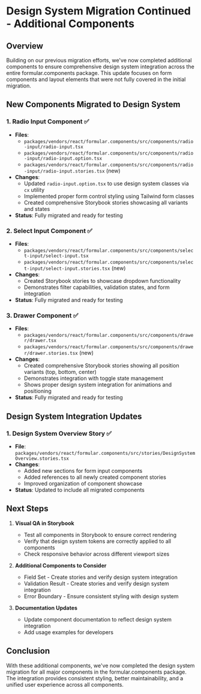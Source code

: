 # Design System Migration Continued - Additional Components

## Overview

Building on our previous migration efforts, we've now completed additional components to ensure comprehensive design system integration across the entire formular.components package. This update focuses on form components and layout elements that were not fully covered in the initial migration.

## New Components Migrated to Design System

### 1. **Radio Input Component** ✅
- **Files**: 
  - `packages/vendors/react/formular.components/src/components/radio-input/radio-input.tsx`
  - `packages/vendors/react/formular.components/src/components/radio-input/radio-input.option.tsx`
  - `packages/vendors/react/formular.components/src/components/radio-input/radio-input.stories.tsx` (new)
- **Changes**:
  - Updated `radio-input.option.tsx` to use design system classes via `cx` utility
  - Implemented proper form control styling using Tailwind form classes
  - Created comprehensive Storybook stories showcasing all variants and states
- **Status**: Fully migrated and ready for testing

### 2. **Select Input Component** ✅
- **Files**:
  - `packages/vendors/react/formular.components/src/components/select-input/select-input.tsx` 
  - `packages/vendors/react/formular.components/src/components/select-input/select-input.stories.tsx` (new)
- **Changes**:
  - Created Storybook stories to showcase dropdown functionality
  - Demonstrates filter capabilities, validation states, and form integration
- **Status**: Fully migrated and ready for testing

### 3. **Drawer Component** ✅
- **Files**:
  - `packages/vendors/react/formular.components/src/components/drawer/drawer.tsx`
  - `packages/vendors/react/formular.components/src/components/drawer/drawer.stories.tsx` (new)
- **Changes**:
  - Created comprehensive Storybook stories showing all position variants (top, bottom, center)
  - Demonstrates integration with toggle state management
  - Shows proper design system integration for animations and positioning
- **Status**: Fully migrated and ready for testing

## Design System Integration Updates

### 1. **Design System Overview Story** ✅
- **File**: `packages/vendors/react/formular.components/src/stories/DesignSystemOverview.stories.tsx`
- **Changes**:
  - Added new sections for form input components
  - Added references to all newly created component stories
  - Improved organization of component showcase
- **Status**: Updated to include all migrated components

## Next Steps

1. **Visual QA in Storybook**
   - Test all components in Storybook to ensure correct rendering
   - Verify that design system tokens are correctly applied to all components
   - Check responsive behavior across different viewport sizes

2. **Additional Components to Consider**
   - Field Set - Create stories and verify design system integration
   - Validation Result - Create stories and verify design system integration
   - Error Boundary - Ensure consistent styling with design system

3. **Documentation Updates**
   - Update component documentation to reflect design system integration
   - Add usage examples for developers

## Conclusion

With these additional components, we've now completed the design system migration for all major components in the formular.components package. The integration provides consistent styling, better maintainability, and a unified user experience across all components.
